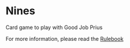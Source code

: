 # Nines
Card game to play with Good Job Prius

For more information, please read the [Rulebook](https://github.com/kfscully/Nines/blob/main/Rulebook.md)
